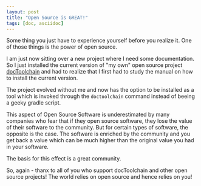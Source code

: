 ```yaml
---
layout: post
title: "Open Source is GREAT!"
tags: [doc, asciidoc]
---
```


Some thing you just have to experience yourself before you realize it.
One of those things is the power of open source.

I am just now sitting over a new project where I need some documentation.
So I just installed the current version of "my own" open source project [docToolchain](https://github.com/docToolchain/docToolchain) 
and had to realize that I first had to study the manual on how to install the current version.

The project evolved without me and now has the option to be installed as a tool which is invoked through the `doctoolchain` command instead of beeing a geeky gradle script.

This aspect of Open Source Software is underestimated by many companies who fear that if they open source software, they lose the value of their software to the community.
But for certain types of software, the opposite is the case.
The software is enriched by the community and you get back a value which can be much higher than the original value you had in your software.

The basis for this effect is a great community.

So, again - thanx to all of you who support docToolchain and other open source projects!
The world relies on open source and hence relies on you!